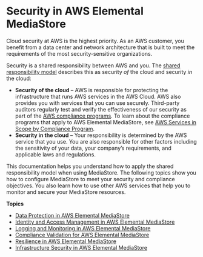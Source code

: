 # Security in AWS Elemental MediaStore<a name="security"></a>

Cloud security at AWS is the highest priority\. As an AWS customer, you benefit from a data center and network architecture that is built to meet the requirements of the most security\-sensitive organizations\.

Security is a shared responsibility between AWS and you\. The [shared responsibility model](https://aws.amazon.com/compliance/shared-responsibility-model/) describes this as security *of* the cloud and security *in* the cloud:
+ **Security of the cloud** – AWS is responsible for protecting the infrastructure that runs AWS services in the AWS Cloud\. AWS also provides you with services that you can use securely\. Third\-party auditors regularly test and verify the effectiveness of our security as part of the [AWS compliance programs](https://aws.amazon.com/compliance/programs/)\. To learn about the compliance programs that apply to AWS Elemental MediaStore, see [AWS Services in Scope by Compliance Program](https://aws.amazon.com/compliance/services-in-scope/)\.
+ **Security in the cloud** – Your responsibility is determined by the AWS service that you use\. You are also responsible for other factors including the sensitivity of your data, your company’s requirements, and applicable laws and regulations\. 

This documentation helps you understand how to apply the shared responsibility model when using MediaStore\. The following topics show you how to configure MediaStore to meet your security and compliance objectives\. You also learn how to use other AWS services that help you to monitor and secure your MediaStore resources\. 

**Topics**
+ [Data Protection in AWS Elemental MediaStore](data-protection.md)
+ [Identity and Access Management in AWS Elemental MediaStore](security-iam.md)
+ [Logging and Monitoring in AWS Elemental MediaStore](incident-response.md)
+ [Compliance Validation for AWS Elemental MediaStore](mediastore-compliance.md)
+ [Resilience in AWS Elemental MediaStore](disaster-recovery-resiliency.md)
+ [Infrastructure Security in AWS Elemental MediaStore](infrastructure-security.md)